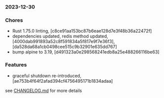 ### 2023-12-30

### Chores
+ Rust 1.75.0 linting, [c8ce91aa153bc87b6eae128d7e3f48b36a22472f]
+ dependencies updated, redis method updated, [4000dab991893a52c8f591834a5f817e9f7e36f3], [da528da68a1cb0498cee515c9b32901e635dd767]
+ bump alpine to 3.19, [d491323a0e298568241edb8a25e488266116be63]

### Features
+ graceful shutdown re-introduced, [ae753b4f64f2afad394cf4756495171b1834adaa]

see <a href='https://github.com/mrjackwills/staticpi_backend/blob/main/CHANGELOG.md'>CHANGELOG.md</a> for more details
